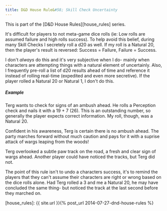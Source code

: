 ```yaml
---
title: D&D House Rule&#58; Skill Check Uncertainty
---
```


This is part of the [D&D House Rules][house_rules] series.


It's difficult for players to not meta-game dice rolls (ie: Low rolls are assumed failure and high rolls success). To help avoid this belief, during many Skill Checks I secretely roll a d20 as well. If my roll is a Natural 20, then the player's result is reversed: Success = Failure, Failure = Success. 

I don't _always_ do this and it's very subjective when I do- mainly when characters are attempting things with a natural element of uncertainly. Also, I frequently pre-roll a list of d20 results ahead of time and reference it instead of rolling real-time (expedited and even more secretive). If the player rolled a Natural 20 or Natural 1, I don't do this.

##### Example #####

Terg wants to check for signs of an ambush ahead. He rolls a Perception check and nails it with a 19 + 7 (26). This is an outstanding number, so generally the player expects correct information. My roll, though, was a Natural 20.

>
Confident in his awareness, Terg is certain there is no ambush ahead. The party marches forward without much caution and pays for it with a suprise attack of wargs leaping from the woods!
>

Terg overlooked a subtle paw track on the road, a fresh and clear sign of wargs ahead. Another player could have noticed the tracks, but Terg did not. 

The point of this rule isn't to undo a characters success, it's to remind the players that they can't assume their characters are right or wrong based on the dice rolls alone. Had Terg rolled a 3 and me a Natural 20, he may have concluded the same thing- but noticed the track at the last second before they marched on.


[house_rules]: {{ site.url }}{% post_url 2014-07-27-dnd-house-rules %}